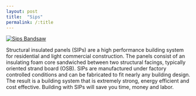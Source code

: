 ```yaml
---
layout: post
title:  "Sips"
permalink: /:title
---
```

[![Sips Bandsaw](https://img.youtube.com/vi/https://www.youtube.com/watch?v=tqfEVrY09SA/0.jpg)](https://www.youtube.com/watch?v=https://www.youtube.com/watch?v=tqfEVrY09SA)

Structural insulated panels (SIPs) are a high performance building system for residential and light commercial construction. The panels consist of an insulating foam core sandwiched between two structural facings, typically oriented strand board (OSB).  SIPs are manufactured under factory controlled conditions and can be fabricated to fit nearly any building design. The result is a building system that is extremely strong, energy efficient and cost effective. Building with SIPs will save you time, money and labor.
